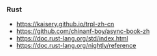 ### Rust

- https://kaisery.github.io/trpl-zh-cn
- https://github.com/chinanf-boy/async-book-zh
- https://doc.rust-lang.org/std/index.html
- https://doc.rust-lang.org/nightly/reference
